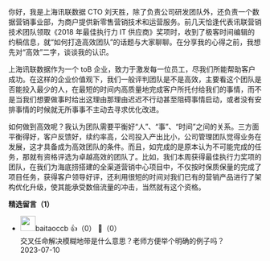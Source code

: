 你好，我是上海讯联数据 CTO 刘天胜，除了负责公司研发团队外，还负责一个数据营销事业部，为商户提供新零售营销技术和运营服务。前几天恰逢代表讯联营销技术团队领取《2018 年最佳执行力 IT 供应商》奖项时，收到了极客时间编辑的约稿信息，就“如何打造高效团队”的话题与大家聊聊。在分享我的心得之前，我想先对“高效”二字，谈谈我的认识。

上海讯联数据作为一个 toB 企业，致力于激发每一位员工，尽我们所能帮助客户成功。在这样的企业价值观下，我们一般评判团队是不是高效，主要看这个团队是否能投入最少的人，在最短的时间内高质量地完成客户所托付给我们的事情，而不是当我们想要做事时给出这理由那理由迟迟不行动甚至阻碍事情启动，或者没有安排事情的时候就无所事事不主动去寻求优化改进。

如何做到高效呢？我认为团队需要平衡好“人”、“事”、“时间”之间的关系。三方面平衡得好，客户反馈好，续约率高，公司投入产出比小，公司管理团队觉得业务在发展，这才具备成为高效团队的条件。而且，如完成的是原本认为不可能完成的任务，那就有资格评选为卓越高效的团队了。比如，我们本周获得最佳执行力奖项的团队，在我们为海底捞搭建的全渠道营销中心项目中，不仅按时保质保量的完成了项目任务，获得客户领导好评，还利用很短的时间对我们已有的营销产品进行了架构优化升级，使其能承受数倍流量的冲击，当然就有这个资格。
<div><strong>精选留言（1）</strong></div><ul>
<li><img src="https://static001.geekbang.org/account/avatar/00/11/93/c4/69918422.jpg" width="30px"><span>baitaoccb</span> 👍（0） 💬（0）<div>交叉任命解决模糊地带是什么意思？老师方便举个明确的例子吗？</div>2023-07-10</li><br/>
</ul>